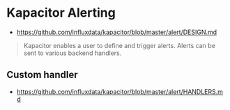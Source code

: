 # Kapacitor Alerting

* https://github.com/influxdata/kapacitor/blob/master/alert/DESIGN.md

> Kapacitor enables a user to define and trigger alerts. Alerts can be sent to various backend handlers.

## Custom handler

*  https://github.com/influxdata/kapacitor/blob/master/alert/HANDLERS.md
